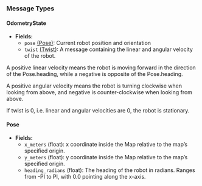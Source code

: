 ### Message Types
#### OdometryState
  - **Fields:**
    - `pose` [(Pose)](#pose): Current robot position and orientation
    - `twist` [(Twist)](../../common/Math/#twist): A message containing the linear and angular velocity of the robot.

A positive linear velocity means the robot is moving forward in the
direction of the Pose.heading, while a negative is opposite of the
Pose.heading.

A positive angular velocity means the robot is turning clockwise when
looking from above, and negative is counter-clockwise when looking
from above.

If twist is 0, i.e. linear and angular velocities are 0, the robot is
stationary.
#### Pose
  - **Fields:**
    - `x_meters` (float): x coordinate inside the Map relative to the map’s specified origin.
    - `y_meters` (float): y coordinate inside the Map relative to the map’s specified origin.
    - `heading_radians` (float): The heading of the robot in radians. Ranges from -PI to PI, with
0.0 pointing along the x-axis.

